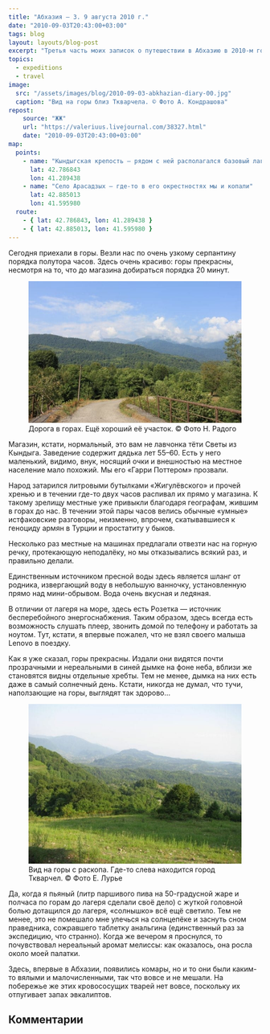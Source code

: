 ```yaml
---
title: "Абхазия — 3. 9 августа 2010 г."
date: "2010-09-03T20:43:00+03:00"
tags: blog
layout: layouts/blog-post
excerpt: "Третья часть моих записок о путешествии в Абхазию в 2010-м году и жизни нашей археологической экспедиции."
topics:
  - expeditions
  - travel
image:
  src: "/assets/images/blog/2010-09-03-abkhazian-diary-00.jpg"
  caption: "Вид на горы близ Ткварчела. © Фото А. Кондрашова"
repost:
    source: "ЖЖ"
    url: "https://valeriuus.livejournal.com/38327.html"
    date: "2010-09-03T20:43:00+03:00"
map:
  points:
    - name: "Кындыгская крепость — рядом с ней располагался базовый лагерь экспедиции"
      lat: 42.786843
      lon: 41.289438
    - name: "Село Арасадзых — где-то в его окрестностях мы и копали"
      lat: 42.885013
      lon: 41.595980
  route:
    - { lat: 42.786843, lon: 41.289438 }
    - { lat: 42.885013, lon: 41.595980 }
---
```


<p class="drop-cap">
Сегодня приехали в горы. Везли нас по очень узкому серпантину порядка полутора часов. Здесь очень красиво: горы прекрасны, несмотря на то, что до магазина добираться порядка 20 минут.
</p>

<figure>
  <img src="/assets/images/blog/2010-09-03-abkhazian-diary-01.jpg" alt="Дорога в горах. Ещё хороший её участок. © Фото Н. Радого">
  <figcaption>Дорога в горах. Ещё хороший её участок. © Фото Н. Радого</figcaption>
</figure>

Магазин, кстати, нормальный, это вам не лавчонка тёти Светы из Кындыга. Заведение содержит дядька лет 55–60. Есть у него маленький, видимо, внук, носящий очки и внешностью на местное население мало похожий. Мы его «Гарри Поттером» прозвали.

Народ затарился литровыми бутылками «Жигулёвского» и прочей хренью и в течении где-то двух часов распивал их прямо у магазина. К такому зрелищу местные уже привыкли благодаря географам, жившим в горах до нас. В течении этой пары часов велись обычные «умные» истфаковские разговоры, неизменно, впрочем, скатывавшиеся к геноциду армян в Турции и простатиту у быков.

Несколько раз местные на машинах предлагали отвезти нас на горную речку, протекающую неподалёку, но мы отказывались всякий раз, и правильно делали.

Единственным источником пресной воды здесь является шланг от родника, извергающий воду в небольшую ванночку, установленную прямо над мини-обрывом. Вода очень вкусная и ледяная.

В отличии от лагеря на море, здесь есть Розетка — источник бесперебойного энергоснабжения. Таким образом, здесь всегда есть возможность слушать плеер, звонить домой по телефону и работать за ноутом. Тут, кстати, я впервые пожалел, что не взял своего малыша Lenovo в поездку.

Как я уже сказал, горы прекрасны. Издали они видятся почти прозрачными и нереальными в синей дымке на фоне неба, вблизи же становятся видны отдельные хребты. Тем не менее, дымка на них есть даже в самый солнечный день. Кстати, никогда не думал, что тучи, наползающие на горы, выглядят так здорово…

<figure>
  <img src="/assets/images/blog/2010-09-03-abkhazian-diary-02.jpg" alt="Вид на горы с раскопа. Где-то слева находится город Ткварчел. © Фото Е. Лурье">
  <figcaption>Вид на горы с раскопа. Где-то слева находится город Ткварчел. © Фото Е. Лурье</figcaption>
</figure>

Да, когда я пьяный (литр паршивого пива на 50-градусной жаре и полчаса по горам до лагеря сделали своё дело) с жуткой головной болью дотащился до лагеря, «солнышко» всё ещё светило. Тем не менее, это не помешало мне улечься на солнцепёке и заснуть сном праведника, сожравшего таблетку анальгина (единственный раз за экспедицию, что странно). Когда же вечером я проснулся, то почувствовал нереальный аромат мелиссы: как оказалось, она росла около моей палатки.

Здесь, впервые в Абхазии, появились комары, но и то они были каким-то вялыми и малочисленными, так что вовсе и не мешали. На побережье же этих кровососущих тварей нет вовсе, поскольку их отпугивает запах эвкалиптов.

## Комментарии

<div data-lj-comment-embed="valeriuus--38327--22455" data-domain="valeriuus.livejournal.com" data-journal="valeriuus" data-post-id="38327" data-comment-id="22455" ></div> <script async src="https://l-stat.livejournal.net/js/??sdk.js?v=2"></script> 
<div data-lj-comment-embed="valeriuus--38327--22711" data-domain="valeriuus.livejournal.com" data-journal="valeriuus" data-post-id="38327" data-comment-id="22711" ></div> <script async src="https://l-stat.livejournal.net/js/??sdk.js?v=2"></script> 